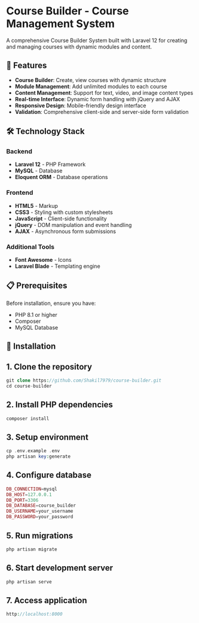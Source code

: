 # Course Builder - Course Management System

A comprehensive Course Builder System built with Laravel 12 for creating and managing courses with dynamic modules and content.

## 🚀 Features

- **Course Builder**: Create, view courses with dynamic structure
- **Module Management**: Add unlimited modules to each course
- **Content Management**: Support for text, video, and image content types
- **Real-time Interface**: Dynamic form handling with jQuery and AJAX
- **Responsive Design**: Mobile-friendly design interface
- **Validation**: Comprehensive client-side and server-side form validation

## 🛠️ Technology Stack

### Backend
- **Laravel 12** - PHP Framework
- **MySQL** - Database
- **Eloquent ORM** - Database operations

### Frontend
- **HTML5** - Markup
- **CSS3** - Styling with custom stylesheets 
- **JavaScript** - Client-side functionality
- **jQuery** - DOM manipulation and event handling
- **AJAX** - Asynchronous form submissions

### Additional Tools
- **Font Awesome** - Icons
- **Laravel Blade** - Templating engine

## 📋 Prerequisites

Before installation, ensure you have:
- PHP 8.1 or higher
- Composer
- MySQL Database 

## 🔧 Installation 

## 1. Clone the repository
```php
git clone https://github.com/Shakil7979/course-builder.git
cd course-builder
```


## 2. Install PHP dependencies
```php
composer install
```

## 3. Setup environment
```php
cp .env.example .env
php artisan key:generate
```

## 4. Configure database
```php
DB_CONNECTION=mysql
DB_HOST=127.0.0.1
DB_PORT=3306
DB_DATABASE=course_builder
DB_USERNAME=your_username
DB_PASSWORD=your_password
```

## 5. Run migrations
```php
php artisan migrate
```

## 6. Start development server
```php
php artisan serve
```

## 7. Access application
```php
http://localhost:8000
```
 

